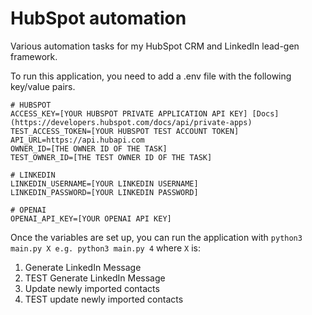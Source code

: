 # HubSpot automation
Various automation tasks for my HubSpot CRM and LinkedIn lead-gen framework. 

To run this application, you need to add a .env file with the following key/value pairs.
```
# HUBSPOT
ACCESS_KEY=[YOUR HUBSPOT PRIVATE APPLICATION API KEY] [Docs](https://developers.hubspot.com/docs/api/private-apps)
TEST_ACCESS_TOKEN=[YOUR HUBSPOT TEST ACCOUNT TOKEN]
API_URL=https://api.hubapi.com
OWNER_ID=[THE OWNER ID OF THE TASK]
TEST_OWNER_ID=[THE TEST OWNER ID OF THE TASK]

# LINKEDIN
LINKEDIN_USERNAME=[YOUR LINKEDIN USERNAME]
LINKEDIN_PASSWORD=[YOUR LINKEDIN PASSWORD]

# OPENAI
OPENAI_API_KEY=[YOUR OPENAI API KEY]
```

Once the variables are set up, you can run the application with ```python3 main.py X e.g. python3 main.py 4``` where `X` is:
1. Generate LinkedIn Message
2. TEST Generate LinkedIn Message
3. Update newly imported contacts
4. TEST update newly imported contacts